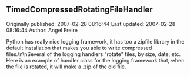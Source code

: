 ## TimedCompressedRotatingFileHandler 
Originally published: 2007-02-28 08:16:44 
Last updated: 2007-02-28 08:16:44 
Author: Angel Freire 
 
Python has really nice logging framework, it has too a zipfile library in the default installation that makes you able to write compressed files.\n\nSeveral of the logging handlers "rotate" files, by size, date, etc. Here is an example of handler class for the logging framework that, when the file is rotated, it will make a .zip of the old file.